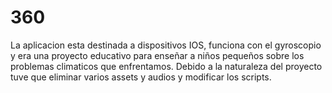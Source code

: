 # 360

La aplicacion esta destinada a dispositivos IOS, funciona con el gyroscopio y era una proyecto educativo para enseñar a niños pequeños sobre los problemas climaticos que enfrentamos. Debido a la naturaleza del proyecto tuve que eliminar varios assets y audios y modificar los scripts. 
